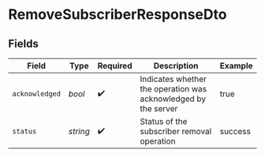 # RemoveSubscriberResponseDto


## Fields

| Field                                                          | Type                                                           | Required                                                       | Description                                                    | Example                                                        |
| -------------------------------------------------------------- | -------------------------------------------------------------- | -------------------------------------------------------------- | -------------------------------------------------------------- | -------------------------------------------------------------- |
| `acknowledged`                                                 | *bool*                                                         | :heavy_check_mark:                                             | Indicates whether the operation was acknowledged by the server | true                                                           |
| `status`                                                       | *string*                                                       | :heavy_check_mark:                                             | Status of the subscriber removal operation                     | success                                                        |